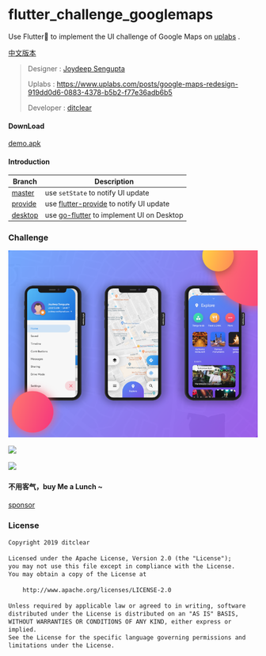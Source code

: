 # 

# flutter_challenge_googlemaps

Use Flutter💪  to implement the UI challenge of Google Maps on [uplabs](https://www.uplabs.com/posts/google-maps-redesign-919dd0d6-0883-4378-b5b2-f77e36adb6b5) .

[中文版本](README_CN.md)

> Designer : [Joydeep Sengupta](https://www.uplabs.com/joydeeproni)
>
> Uplabs : <https://www.uplabs.com/posts/google-maps-redesign-919dd0d6-0883-4378-b5b2-f77e36adb6b5>
>
> Developer : [ditclear](https://github.com/ditclear)

#### DownLoad 

[demo.apk](apk/app.apk)

#### Introduction

| Branch                                                       | Description                                                  |
| ------------------------------------------------------------ | ------------------------------------------------------------ |
| [master](<https://github.com/flutter-ui-challenges/flutter_challenge_googlemaps>) | use `setState` to notify UI update                           |
| [provide](https://github.com/flutter-ui-challenges/flutter_challenge_googlemaps/tree/provide) | use  [flutter-provide](https://github.com/google/flutter-provide) to notify UI update |
| [desktop](https://github.com/flutter-ui-challenges/flutter_challenge_googlemaps/tree/desktop) | use [go-flutter](https://github.com/go-flutter-desktop/go-flutter) to implement UI on Desktop |

### Challenge 

![](ui/all.png)



![](ui/attachment.gif)



![](ui/preview.gif)



#### 不用客气，buy Me a Lunch ~

[sponsor](https://github.com/flutter-ui-challenges/JoinUs/blob/master/sponsor.md)

### License

```
Copyright 2019 ditclear

Licensed under the Apache License, Version 2.0 (the "License");
you may not use this file except in compliance with the License.
You may obtain a copy of the License at

    http://www.apache.org/licenses/LICENSE-2.0

Unless required by applicable law or agreed to in writing, software
distributed under the License is distributed on an "AS IS" BASIS,
WITHOUT WARRANTIES OR CONDITIONS OF ANY KIND, either express or implied.
See the License for the specific language governing permissions and
limitations under the License.
```











